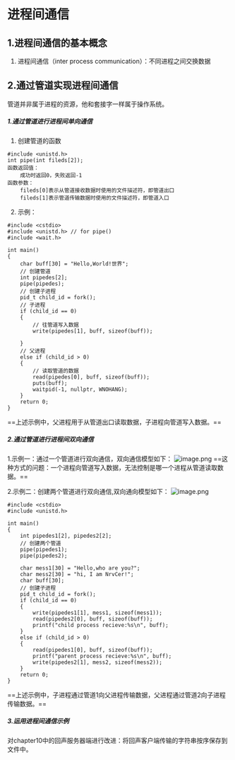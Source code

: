 # 进程间通信
## 1.进程间通信的基本概念
1. 进程间通信（inter process communication）：不同进程之间交换数据
## 2.通过管道实现进程间通信
管道并非属于进程的资源，他和套接字一样属于操作系统。
##### 1.通过管道进行进程间单向通信
1. 创建管道的函数
```
#include <unistd.h>
int pipe(int fileds[2]);
函数返回值：
    成功时返回0，失败返回-1
函数参数：
    fileds[0]表示从管道接收数据时使用的文件描述符，即管道出口
    fileds[1]表示管道传输数据时使用的文件描述符，即管道入口
```
2. 示例：
```
#include <cstdio>
#include <unistd.h> // for pipe()
#include <wait.h>

int main()
{
    char buff[30] = "Hello,World!世界";
    // 创建管道
    int pipedes[2];
    pipe(pipedes);
    // 创建子进程
    pid_t child_id = fork();
    // 子进程
    if (child_id == 0)
    {
        // 往管道写入数据
        write(pipedes[1], buff, sizeof(buff));

    }
    // 父进程
    else if (child_id > 0)
    {
        // 读取管道的数据
        read(pipedes[0], buff, sizeof(buff));
        puts(buff);
        waitpid(-1, nullptr, WNOHANG);
    }
    return 0;
}
```
==上述示例中，父进程用于从管道出口读取数据，子进程向管道写入数据。==
##### 2.通过管道进行进程间双向通信
1.示例一：通过一个管道进行双向通信，双向通信模型如下：
![image.png](https://upload-images.jianshu.io/upload_images/17728742-540c590bba735e71.png?imageMogr2/auto-orient/strip%7CimageView2/2/w/1240)
==这种方式的问题：一个进程向管道写入数据，无法控制是哪一个进程从管道读取数据。==

2.示例二：创建两个管道进行双向通信,双向通向模型如下：
![image.png](https://upload-images.jianshu.io/upload_images/17728742-ee3e6f6e0317e3be.png?imageMogr2/auto-orient/strip%7CimageView2/2/w/1240)

```
#include <cstdio>
#include <unistd.h>

int main()
{
    int pipedes1[2], pipedes2[2];
    // 创建两个管道
    pipe(pipedes1);
    pipe(pipedes2);

    char mess1[30] = "Hello,who are you?";
    char mess2[30] = "hi, I am NrvCer!";
    char buff[30];
    // 创建子进程
    pid_t child_id = fork();
    if (child_id == 0)
    {
        write(pipedes1[1], mess1, sizeof(mess1));
        read(pipedes2[0], buff, sizeof(buff));
        printf("child process recieve:%s\n", buff);
    }
    else if (child_id > 0)
    {
        read(pipedes1[0], buff, sizeof(buff));
        printf("parent process recieve:%s\n", buff);
        write(pipedes2[1], mess2, sizeof(mess2));
    }
    return 0;
}
```
==上述示例中，子进程通过管道1向父进程传输数据，父进程通过管道2向子进程传输数据。==
##### 3.运用进程间通信示例
对chapter10中的回声服务器端进行改进：将回声客户端传输的字符串按序保存到文件中。
